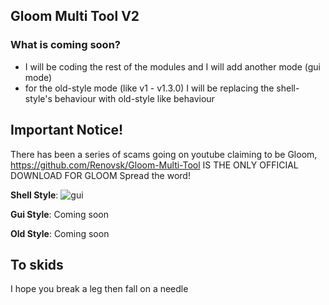 ## Gloom Multi Tool V2

### What is coming soon?
- I will be coding the rest of the modules and I will add another mode (gui mode)
- for the old-style mode (like v1 - v1.3.0) I will be replacing the shell-style's behaviour with old-style like behaviour

## Important Notice!
There has been a series of scams going on youtube claiming to be Gloom, https://github.com/Renovsk/Gloom-Multi-Tool IS THE ONLY OFFICIAL DOWNLOAD FOR GLOOM
Spread the word!

**Shell Style**:
![gui](https://images.confusing.wtf/r/iEAfTq.png?compress=false)

**Gui Style**:
Coming soon

**Old Style**:
Coming soon

## To skids
I hope you break a leg then fall on a needle
